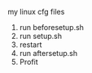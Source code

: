 my linux cfg files

1. run beforesetup.sh
2. run setup.sh
3. restart
4. run aftersetup.sh
5. Profit
